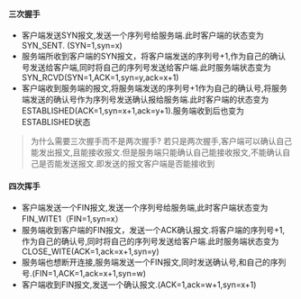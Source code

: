 
#### 三次握手

* 客户端发送SYN报文,发送一个序列号给服务端.此时客户端的状态变为SYN_SENT. (SYN=1,syn=x)
* 服务端所收到客户端的SYN报文，将客户端发送的序列号+1,作为自己的确认号发送给客户端,同时将自己的序列号发送给客户端.此时服务端状态变为SYN_RCVD(SYN=1,ACK=1,syn=y,ack=x+1)
* 客户端收到服务端的报文,将服务端发送的序列号+1作为自己的确认号,将服务端发送的确认号作为序列号发送确认报给服务端.此时客户端的状态变为ESTABLISHED(ACK=1,syn=x+1,ack=y+1).服务端收到后也变为ESTABLISHED状态

> 为什么需要三次握手而不是两次握手?
  若只是两次握手,客户端可以确认自己能发出报文,且能接收报文.但是服务端只能确认自己能接收报文,不能确认自己是否能发送报文.即发送的报文客户端是否能接收到

#### 四次挥手

* 客户端发送一个FIN报文,发送一个序列号给服务端,此时客户端状态变为FIN_WITE1（FIN=1,syn=x）
* 服务端收到客户端的FIN报文，发送一个ACK确认报文.将客户端的序列号+1,作为自己的确认号,同时将自己的序列号发送给客户端.此时服务端状态变为CLOSE_WITE(ACK=1,ack=x+1,syn=y)
* 服务端也想断开连接,服务端发送一个FIN报文,同时发送确认号,和自己的序列号.(FIN=1,ACK=1,ack=x+1,syn=w)
* 客户端收到FIN报文,发送一个确认报文.(ACK=1,ack=w+1,syn=x+1)

